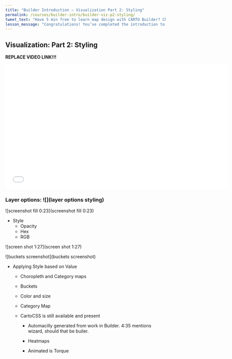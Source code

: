 ```yaml
---
title: "Builder Introduction — Visualization Part 2: Styling"
permalink: /courses/builder-intro/builder-viz-p2-styling/
tweet_text: "Have 5 min free to learn map design with CARTO Builder? Check out Visualization Part 2: Styling. @CARTO"
lesson_message: "Congratulations! You’ve completed the introduction to the Builder Styling!"
---
```


 
## Visualization: Part 2: Styling
**REPLACE VIDEO LINK!!!**
<p><iframe src="//player.vimeo.com/video/130347084" width="700" height="393" frameborder="0"> </iframe></p>

<!--<iframe src="/Users/danielmsheehan/Google Drive/Styling.mp4" width="700" height="393" frameborder="0"> </iframe>-->

### Layer options: ![](layer options styling)

![screenshot fill 0:23](screenshot fill 0:23)

* Style 
	* Opacity
	* Hex
	* RGB

![screen shot 1:27](screen shot 1:27)

![buckets screenshot](buckets screenshot)

* Applying Style based on Value 
	* Choropleth and Category maps
	* Buckets 

	* Color and size

	* Category Map

	* CartoCSS is still available and present
		* Automacilly generated from work in Builder. 4:35 mentions wizard, should that be builer. 
		
		
		
		
		
		
		* Heatmaps
		* Animated is Torque
		
	 	

